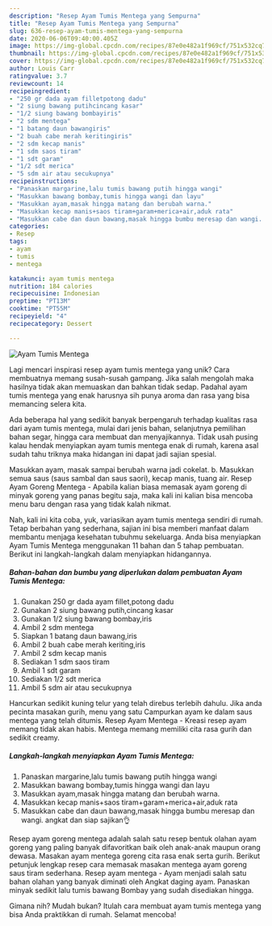 ```yaml
---
description: "Resep Ayam Tumis Mentega yang Sempurna"
title: "Resep Ayam Tumis Mentega yang Sempurna"
slug: 636-resep-ayam-tumis-mentega-yang-sempurna
date: 2020-06-06T09:40:00.405Z
image: https://img-global.cpcdn.com/recipes/87e0e482a1f969cf/751x532cq70/ayam-tumis-mentega-foto-resep-utama.jpg
thumbnail: https://img-global.cpcdn.com/recipes/87e0e482a1f969cf/751x532cq70/ayam-tumis-mentega-foto-resep-utama.jpg
cover: https://img-global.cpcdn.com/recipes/87e0e482a1f969cf/751x532cq70/ayam-tumis-mentega-foto-resep-utama.jpg
author: Louis Carr
ratingvalue: 3.7
reviewcount: 14
recipeingredient:
- "250 gr dada ayam filletpotong dadu"
- "2 siung bawang putihcincang kasar"
- "1/2 siung bawang bombayiris"
- "2 sdm mentega"
- "1 batang daun bawangiris"
- "2 buah cabe merah keritingiris"
- "2 sdm kecap manis"
- "1 sdm saos tiram"
- "1 sdt garam"
- "1/2 sdt merica"
- "5 sdm air atau secukupnya"
recipeinstructions:
- "Panaskan margarine,lalu tumis bawang putih hingga wangi"
- "Masukkan bawang bombay,tumis hingga wangi dan layu"
- "Masukkan ayam,masak hingga matang dan berubah warna."
- "Masukkan kecap manis+saos tiram+garam+merica+air,aduk rata"
- "Masukkan cabe dan daun bawang,masak hingga bumbu meresap dan wangi. angkat dan siap sajikan👌"
categories:
- Resep
tags:
- ayam
- tumis
- mentega

katakunci: ayam tumis mentega 
nutrition: 184 calories
recipecuisine: Indonesian
preptime: "PT13M"
cooktime: "PT55M"
recipeyield: "4"
recipecategory: Dessert

---
```



![Ayam Tumis Mentega](https://img-global.cpcdn.com/recipes/87e0e482a1f969cf/751x532cq70/ayam-tumis-mentega-foto-resep-utama.jpg)

Lagi mencari inspirasi resep ayam tumis mentega yang unik? Cara membuatnya memang susah-susah gampang. Jika salah mengolah maka hasilnya tidak akan memuaskan dan bahkan tidak sedap. Padahal ayam tumis mentega yang enak harusnya sih punya aroma dan rasa yang bisa memancing selera kita.

Ada beberapa hal yang sedikit banyak berpengaruh terhadap kualitas rasa dari ayam tumis mentega, mulai dari jenis bahan, selanjutnya pemilihan bahan segar, hingga cara membuat dan menyajikannya. Tidak usah pusing kalau hendak menyiapkan ayam tumis mentega enak di rumah, karena asal sudah tahu triknya maka hidangan ini dapat jadi sajian spesial.

Masukkan ayam, masak sampai berubah warna jadi cokelat. b. Masukkan semua saus (saus sambal dan saus saori), kecap manis, tuang air. Resep Ayam Goreng Mentega - Apabila kalian biasa memasak ayam goreng di minyak goreng yang panas begitu saja, maka kali ini kalian bisa mencoba menu baru dengan rasa yang tidak kalah nikmat.


Nah, kali ini kita coba, yuk, variasikan ayam tumis mentega sendiri di rumah. Tetap berbahan yang sederhana, sajian ini bisa memberi manfaat dalam membantu menjaga kesehatan tubuhmu sekeluarga. Anda bisa menyiapkan Ayam Tumis Mentega menggunakan 11 bahan dan 5 tahap pembuatan. Berikut ini langkah-langkah dalam menyiapkan hidangannya.

<!--inarticleads1-->

##### Bahan-bahan dan bumbu yang diperlukan dalam pembuatan Ayam Tumis Mentega:

1. Gunakan 250 gr dada ayam fillet,potong dadu
1. Gunakan 2 siung bawang putih,cincang kasar
1. Gunakan 1/2 siung bawang bombay,iris
1. Ambil 2 sdm mentega
1. Siapkan 1 batang daun bawang,iris
1. Ambil 2 buah cabe merah keriting,iris
1. Ambil 2 sdm kecap manis
1. Sediakan 1 sdm saos tiram
1. Ambil 1 sdt garam
1. Sediakan 1/2 sdt merica
1. Ambil 5 sdm air atau secukupnya


Hancurkan sedikit kuning telur yang telah direbus terlebih dahulu. Jika anda pecinta masakan gurih, menu yang satu Campurkan ayam ke dalam saus mentega yang telah ditumis. Resep Ayam Mentega - Kreasi resep ayam memang tidak akan habis. Mentega memang memiliki cita rasa gurih dan sedikit creamy. 

<!--inarticleads2-->

##### Langkah-langkah menyiapkan Ayam Tumis Mentega:

1. Panaskan margarine,lalu tumis bawang putih hingga wangi
1. Masukkan bawang bombay,tumis hingga wangi dan layu
1. Masukkan ayam,masak hingga matang dan berubah warna.
1. Masukkan kecap manis+saos tiram+garam+merica+air,aduk rata
1. Masukkan cabe dan daun bawang,masak hingga bumbu meresap dan wangi. angkat dan siap sajikan👌


Resep ayam goreng mentega adalah salah satu resep bentuk olahan ayam goreng yang paling banyak difavoritkan baik oleh anak-anak maupun orang dewasa. Masakan ayam mentega goreng cita rasa enak serta gurih. Berikut petunjuk lengkap resep cara memasak masakan mentega ayam goreng saus tiram sederhana. Resep ayam mentega - Ayam menjadi salah satu bahan olahan yang banyak diminati oleh Angkat daging ayam. Panaskan minyak sedikit lalu tumis bawang Bombay yang sudah disediakan hingga. 

Gimana nih? Mudah bukan? Itulah cara membuat ayam tumis mentega yang bisa Anda praktikkan di rumah. Selamat mencoba!
